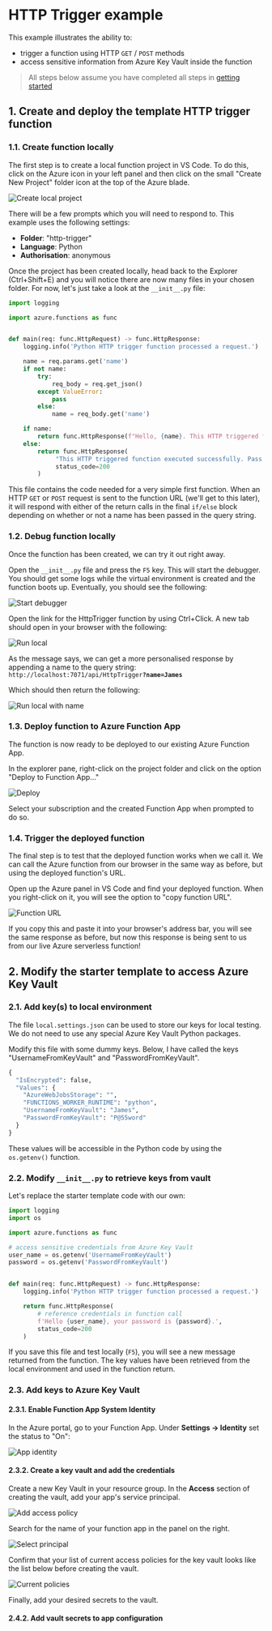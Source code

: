 # HTTP Trigger example
This example illustrates the ability to:
* trigger a function using HTTP `GET` / `POST` methods
* access sensitive information from Azure Key Vault inside the function

> All steps below assume you have completed all steps in [getting started](https://github.com/James-Leslie/azure-functions#0-getting-started)

## 1. Create and deploy the template HTTP trigger function

### 1.1. Create function locally
The first step is to create a local function project in VS Code. To do this, click on the Azure icon in your left panel and then click on the small "Create New Project" folder icon at the top of the Azure blade.

![Create local project](https://github.com/James-Leslie/azure-functions/blob/main/images/1.6_create-local.png?raw=true)

There will be a few prompts which you will need to respond to. 
This example uses the following settings:
  * **Folder**: "http-trigger"
  * **Language**: Python
  * **Authorisation**: anonymous

Once the project has been created locally, head back to the Explorer (Ctrl+Shift+E) and you will notice there are now many files in your chosen folder. For now, let's just take a look at the `__init__.py` file:

```python
import logging

import azure.functions as func


def main(req: func.HttpRequest) -> func.HttpResponse:
    logging.info('Python HTTP trigger function processed a request.')

    name = req.params.get('name')
    if not name:
        try:
            req_body = req.get_json()
        except ValueError:
            pass
        else:
            name = req_body.get('name')

    if name:
        return func.HttpResponse(f"Hello, {name}. This HTTP triggered function executed successfully.")
    else:
        return func.HttpResponse(
             "This HTTP triggered function executed successfully. Pass a name in the query string or in the request body for a personalized response.",
             status_code=200
        )
```

This file contains the code needed for a very simple first function. When an HTTP `GET` or `POST` request is sent to the function URL (we'll get to this later), it will respond with either of the return calls in the final `if/else` block depending on whether or not a name has been passed in the query string.

### 1.2. Debug function locally
Once the function has been created, we can try it out right away.

Open the `__init__.py` file and press the `F5` key. This will start the debugger. You should get some logs while the virtual environment is created and the function boots up. Eventually, you should see the following:

![Start debugger](https://github.com/James-Leslie/azure-functions/blob/main/images/1.7_debug-local.png?raw=true)

Open the link for the HttpTrigger function by using Ctrl+Click. A new tab should open in your browser with the following:

![Run local](https://github.com/James-Leslie/azure-functions/blob/main/images/1.8_run-local.png?raw=true)

As the message says, we can get a more personalised response by appending a name to the query string:
`http://localhost:7071/api/HttpTrigger`**`?name=James`**

Which should then return the following:

![Run local with name](https://github.com/James-Leslie/azure-functions/blob/main/images/1.9_run-local-with-name.png?raw=true)

### 1.3. Deploy function to Azure Function App
The function is now ready to be deployed to our existing Azure Function App.

In the explorer pane, right-click on the project folder and click on the option "Deploy to Function App..."

![Deploy](https://github.com/James-Leslie/azure-functions/blob/main/images/1.10_deploy.png?raw=true)

Select your subscription and the created Function App when prompted to do so.

### 1.4. Trigger the deployed function
The final step is to test that the deployed function works when we call it. We can call the Azure function from our browser in the same way as before, but using the deployed function's URL.

Open up the Azure panel in VS Code and find your deployed function. When you right-click on it, you will see the option to "copy function URL". 

![Function URL](https://github.com/James-Leslie/azure-functions/blob/main/images/1.11_function-url.png?raw=true)

If you copy this and paste it into your browser's address bar, you will see the same response as before, but now this response is being sent to us from our live Azure serverless function!

## 2. Modify the starter template to access Azure Key Vault

### 2.1. Add key(s) to local environment
The file `local.settings.json` can be used to store our keys for local testing. We do not need to use any special Azure Key Vault Python packages.

Modify this file with some dummy keys. Below, I have called the keys "UsernameFromKeyVault" and "PasswordFromKeyVault".

```python
{
  "IsEncrypted": false,
  "Values": {
    "AzureWebJobsStorage": "",
    "FUNCTIONS_WORKER_RUNTIME": "python",
    "UsernameFromKeyVault": "James",
    "PasswordFromKeyVault": "P@55word"
  }
}
```

These values will be accessible in the Python code by using the `os.getenv()` function.

### 2.2. Modify `__init__.py` to retrieve keys from vault
Let's replace the starter template code with our own:

```python
import logging
import os

import azure.functions as func

# access sensitive credentials from Azure Key Vault
user_name = os.getenv('UsernameFromKeyVault')
password = os.getenv('PasswordFromKeyVault')


def main(req: func.HttpRequest) -> func.HttpResponse:
    logging.info('Python HTTP trigger function processed a request.')

    return func.HttpResponse(
        # reference credentials in function call
        f'Hello {user_name}, your password is {password}.',
        status_code=200
    )
```

If you save this file and test locally (`F5`), you will see a new message returned from the function. The key values have been retrieved from the local environment and used in the function return.

### 2.3. Add keys to Azure Key Vault

#### 2.3.1. Enable Function App System Identity
In the Azure portal, go to your Function App. Under **Settings -> Identity** set the status to "On":

![App identity](https://github.com/James-Leslie/azure-functions/blob/main/images/2.1_app-identity.png?raw=true)

#### 2.3.2. Create a key vault and add the credentials
Create a new Key Vault in your resource group. In the **Access** section of creating the vault, add your app's service principal.

![Add access policy](https://github.com/James-Leslie/azure-functions/blob/main/images/2.2_add-access-policy.png?raw=true)

Search for the name of your function app in the panel on the right.

![Select principal](https://github.com/James-Leslie/azure-functions/blob/main/images/2.3_select-principal.png?raw=true)

Confirm that your list of current access policies for the key vault looks like the list below before creating the vault.

![Current policies](https://github.com/James-Leslie/azure-functions/blob/main/images/2.4_current-access-policies.png?raw=true)

Finally, add your desired secrets to the vault.

#### 2.4.2. Add vault secrets to app configuration


